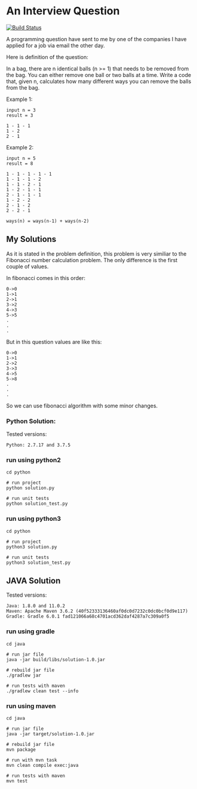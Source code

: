 # An Interview Question

[![Build Status](https://travis-ci.org/akadir/AnInterviewQuestion.svg?branch=master)](https://travis-ci.org/akadir/AnInterviewQuestion)

A programming question have sent to me by one of the companies I have applied for a job via email the other day. 

Here is definition of the question:

In a bag, there are n identical balls (n >= 1) that needs to be removed from the bag. You can either remove one ball or two balls at a time. Write a code that, given n, calculates how many different ways you can remove the balls from the bag. 

Example 1:

```
input n = 3
result = 3

1 - 1 - 1
1 - 2
2 - 1
```
Example 2:
```
input n = 5
result = 8

1 - 1 - 1 - 1 - 1
1 - 1 - 1 - 2
1 - 1 - 2 - 1
1 - 2 - 1 - 1
2 - 1 - 1 - 1
1 - 2 - 2
2 - 1 - 2
2 - 2 - 1
```

```
ways(n) = ways(n-1) + ways(n-2)
```

## My Solutions

As it is stated in the problem definition, this problem is very similiar to the Fibonacci number calculation problem. The only difference is the first couple of values.

In fibonacci comes in this order:
```
0->0
1->1
2->1
3->2
4->3
5->5
.
.
.
```

But in this question values are like this:
```
0->0
1->1
2->2
3->3
4->5
5->8
.
.
.
````

So we can use fibonacci algorithm with some minor changes. 

### Python Solution:

Tested versions:
```
Python: 2.7.17 and 3.7.5
```

### run using python2

```
cd python

# run project
python solution.py

# run unit tests
python solution_test.py
```

### run using python3

```
cd python

# run project
python3 solution.py

# run unit tests
python3 solution_test.py
```

## JAVA Solution

Tested versions:
```
Java: 1.8.0 and 11.0.2
Maven: Apache Maven 3.6.2 (40f52333136460af0dc0d7232c0dc0bcf0d9e117)
Gradle: Gradle 6.0.1 fad121066a68c4701acd362daf4287a7c309a0f5
```

### run using gradle

```
cd java

# run jar file
java -jar build/libs/solution-1.0.jar

# rebuild jar file
./gradlew jar

# run tests with maven
./gradlew clean test --info
```

### run using maven

```
cd java

# run jar file
java -jar target/solution-1.0.jar

# rebuild jar file
mvn package

# run with mvn task
mvn clean compile exec:java

# run tests with maven
mvn test
```
